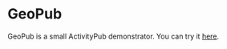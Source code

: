 # GeoPub

GeoPub is a small ActivityPub demonstrator. You can try it [here](https://miaengiadina.github.io/geopub/).

